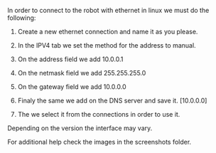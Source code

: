In order to connect to the robot with ethernet in linux we must do the following:

1) Create a new ethernet connection and name it as you please.

2) In the IPV4 tab we set the method for the address to manual.

3) On the address field we add 10.0.0.1

4) On the netmask field we add 255.255.255.0

5) On the gateway field we add 10.0.0.0

6) Finaly the same we add on the DNS server and save it. [10.0.0.0] 

7) The we select it from the connections in order to use it.

Depending on the version the interface may vary.

For additional help check the images in the screenshots folder.
